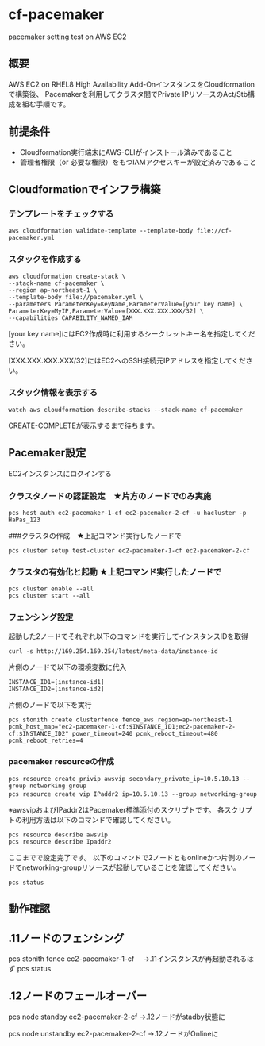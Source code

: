 # cf-pacemaker
pacemaker setting test on AWS EC2

## 概要
AWS EC2 on RHEL8 High Availability Add-OnインスタンスをCloudformationで構築後、
Pacemakerを利用してクラスタ間でPrivate IPリソースのAct/Stb構成を組む手順です。

## 前提条件
- Cloudformation実行端末にAWS-CLIがインストール済みであること
- 管理者権限（or 必要な権限）をもつIAMアクセスキーが設定済みであること

## Cloudformationでインフラ構築

### テンプレートをチェックする
```
aws cloudformation validate-template --template-body file://cf-pacemaker.yml
```


### スタックを作成する
```
aws cloudformation create-stack \
--stack-name cf-pacemaker \
--region ap-northeast-1 \
--template-body file://pacemaker.yml \
--parameters ParameterKey=KeyName,ParameterValue=[your key name] \
ParameterKey=MyIP,ParameterValue=[XXX.XXX.XXX.XXX/32] \
--capabilities CAPABILITY_NAMED_IAM
```

[your key name]にはEC2作成時に利用するシークレットキー名を指定してください。

[XXX.XXX.XXX.XXX/32]にはEC2へのSSH接続元IPアドレスを指定してください。

### スタック情報を表示する
```
watch aws cloudformation describe-stacks --stack-name cf-pacemaker
```

CREATE-COMPLETEが表示するまで待ちます。

## Pacemaker設定

EC2インスタンスにログインする

### クラスタノードの認証設定　★片方のノードでのみ実施
```
pcs host auth ec2-pacemaker-1-cf ec2-pacemaker-2-cf -u hacluster -p HaPas_123
```
###クラスタの作成　★上記コマンド実行したノードで
```
pcs cluster setup test-cluster ec2-pacemaker-1-cf ec2-pacemaker-2-cf
```
### クラスタの有効化と起動 ★上記コマンド実行したノードで
```
pcs cluster enable --all
pcs cluster start --all
```

### フェンシング設定
起動した2ノードでそれぞれ以下のコマンドを実行してインスタンスIDを取得
```
curl -s http://169.254.169.254/latest/meta-data/instance-id
```
片側のノードで以下の環境変数に代入
```
INSTANCE_ID1=[instance-id1]
INSTANCE_ID2=[instance-id2]
```
片側のノードで以下を実行
```
pcs stonith create clusterfence fence_aws region=ap-northeast-1 pcmk_host_map="ec2-pacemaker-1-cf:$INSTANCE_ID1;ec2-pacemaker-2-cf:$INSTANCE_ID2" power_timeout=240 pcmk_reboot_timeout=480 pcmk_reboot_retries=4
```

### pacemaker resourceの作成
```
pcs resource create privip awsvip secondary_private_ip=10.5.10.13 --group networking-group
pcs resource create vip IPaddr2 ip=10.5.10.13 --group networking-group　
```
※awsvipおよびIPaddr2はPacemaker標準添付のスクリプトです。
各スクリプトの利用方法は以下のコマンドで確認してください。
```
pcs resource describe awsvip
pcs resource describe Ipaddr2
```

ここまでで設定完了です。
以下のコマンドで2ノードともonlineかつ片側のノードでnetworking-groupリソースが起動していることを確認してください。
```
pcs status
```


## 動作確認
## .11ノードのフェンシング
pcs stonith fence ec2-pacemaker-1-cf
　→.11インスタンスが再起動されるはず
pcs status

## .12ノードのフェールオーバー
pcs node standby ec2-pacemaker-2-cf
→.12ノードがstadby状態に

pcs node unstandby ec2-pacemaker-2-cf
→.12ノードがOnlineに







